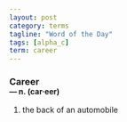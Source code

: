 ```yaml
---
layout: post
category: terms
tagline: "Word of the Day"
tags: [alpha_c]
term: career
---
```


<h3>Career<br/> <small>&mdash; n. (car<span>&middot;</span>eer)</small></h3>
<p><ol><li>the back of an automobile</li>
</ol></p>
